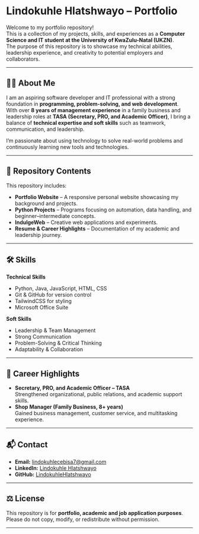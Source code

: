 # Lindokuhle Hlatshwayo – Portfolio  

Welcome to my portfolio repository!  
This is a collection of my projects, skills, and experiences as a **Computer Science and IT student at the University of KwaZulu-Natal (UKZN)**.  
The purpose of this repository is to showcase my technical abilities, leadership experience, and creativity to potential employers and collaborators.  

---

## 👨‍💻 About Me  
I am an aspiring software developer and IT professional with a strong foundation in **programming, problem-solving, and web development**.  
With over **8 years of management experience** in a family business and leadership roles at **TASA (Secretary, PRO, and Academic Officer)**, I bring a balance of **technical expertise and soft skills** such as teamwork, communication, and leadership.  

I’m passionate about using technology to solve real-world problems and continuously learning new tools and technologies.  

---

## 📂 Repository Contents  
This repository includes:  
- **Portfolio Website** – A responsive personal website showcasing my background and projects.  
- **Python Projects** – Programs focusing on automation, data handling, and beginner–intermediate concepts.  
- **IndulgeWeb** – Creative web applications and experiments.  
- **Resume & Career Highlights** – Documentation of my academic and leadership journey.  

---

## 🛠️ Skills  

**Technical Skills**  
- Python, Java, JavaScript, HTML, CSS  
- Git & GitHub for version control  
- TailwindCSS for styling  
- Microsoft Office Suite  

**Soft Skills**  
- Leadership & Team Management  
- Strong Communication  
- Problem-Solving & Critical Thinking  
- Adaptability & Collaboration  

---

## 🌟 Career Highlights  
- **Secretary, PRO, and Academic Officer – TASA**  
  Strengthened organizational, public relations, and academic support skills.  
- **Shop Manager (Family Business, 8+ years)**  
  Gained business management, customer service, and multitasking experience.  

---

## 📬 Contact  
- **Email:** [lindokuhlecebisa7@gmail.com](mailto:lindokuhlecebisa7@gmail.com)  
- **LinkedIn:** [Lindokuhle Hlatshwayo](https://www.linkedin.com/in/lindokuhle-hlatshwayo-00b024381/) 
- **GitHub:** [LindokuhleHlatshwayo](https://github.com/LindokuhleHlatshwayo/)  

---

## ⚖️ License  
This repository is for **portfolio, academic and job application purposes**.  
Please do not copy, modify, or redistribute without permission.  

---
